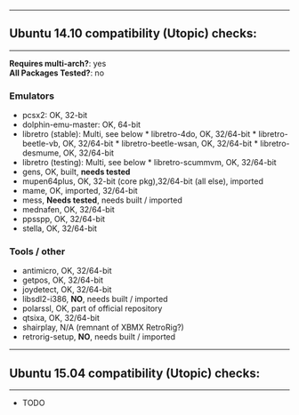 ----------------------------------------------------
## Ubuntu 14.10 compatibility (Utopic) checks:
----------------------------------------------------

**Requires multi-arch?**: yes  
**All Packages Tested?**: no

### Emulators
* pcsx2: OK, 32-bit
* dolphin-emu-master: OK, 64-bit
* libretro (stable): Multi, see below
      * libretro-4do, OK, 32/64-bit
      * libretro-beetle-vb, OK, 32/64-bit
      * libretro-beetle-wsan, OK, 32/64-bit
      * libretro-desmume, OK, 32/64-bit
* libretro (testing): Multi, see below
      * libretro-scummvm, OK, 32/64-bit
* gens, OK, built, **needs tested**
* mupen64plus, OK, 32-bit (core pkg),32/64-bit (all else), imported
* mame, OK, imported, 32/64-bit
* mess, **Needs tested**, needs built / imported
* mednafen, OK, 32/64-bit
* ppsspp, OK, 32/64-bit
* stella, OK, 32/64-bit

### Tools / other
* antimicro, OK, 32/64-bit
* getpos, OK, 32/64-bit
* joydetect, OK, 32/64-bit
* libsdl2-i386, **NO**, needs built / imported
* polarssl, OK, part of official repository
* qtsixa, OK, 32/64-bit
* shairplay, N/A (remnant of XBMX RetroRig?)
* retrorig-setup, **NO**, needs built / imported

----------------------------------------------------
## Ubuntu 15.04 compatibility (Utopic) checks:
----------------------------------------------------

* TODO
